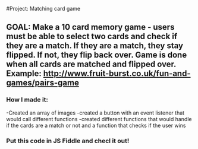 #Project: Matching card game
## GOAL: Make a 10 card memory game - users must be able to select two cards and check if they are a match. If they are a match, they stay flipped. If not, they flip back over. Game is done when all cards are matched and flipped over. Example: http://www.fruit-burst.co.uk/fun-and-games/pairs-game

### How I made it:
-Created an array of images
-created a button with an event listener that would call different functions
-created different functions that would handle if the cards are a match or not and a function that checks if the user wins

### Put this code in JS Fiddle and checl it out!
